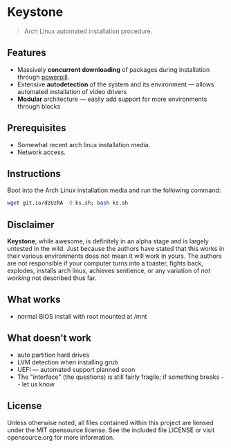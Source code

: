 # Keystone
> Arch Linux automated installation procedure.

## Features
 - Massively **concurrent downloading** of packages during installation through [powerpill][].
 - Extensive **autodetection** of the system and its environment — allows automated installation of video drivers
 - **Modular** architecture — easily add support for more environments through blocks

[powerpill]: https://wiki.archlinux.org/index.php/Powerpill

## Prerequisites
 - Somewhat recent arch linux installation media.
 - Network access.

## Instructions
Boot into the Arch Linux installation media and run the following command:

```sh
wget git.io/dzUzRA -O ks.sh; bash ks.sh
```

## Disclaimer
**Keystone**, while awesome, is definitely in an alpha stage and is largely untested in the wild. Just because the authors have stated that this works in their various environments does not mean it will work in yours. The authors are not responsible if your computer turns into a toaster, fights back, explodes, installs arch linux, achieves sentience, or any variation of *not working* not described thus far.

## What works
 - normal BIOS install with root mounted at /mnt

## What doesn't work
 - auto partition hard drives
 - LVM detection when installing grub
 - UEFI — automated support planned soon
 - The "interface" (the questions) is still fairly fragile; if something breaks -- let us know

## License
Unless otherwise noted, all files contained within this project are liensed under the MIT opensource license. See the included file LICENSE or visit opensource.org for more information.
